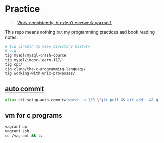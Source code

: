 # Practice

> [Work consistently, but don’t overwork yourself.](http://blog.thefirehoseproject.com/posts/learn-to-code-and-be-self-reliant/)

This repo means nothing but my programming practices and book reading notes.

```bash
# tig dirpath to view directory history
# e.g.
tig mysql/mysql-crash-cource
tig mysql/imooc-learn-117/
tig cpp/
tig clang/the-c-programming-language/
tig working-with-unix-processes/
```

## [auto commit](https://github.com/liijunwei/omz-git/blob/4c85c101e11ef9fd660f4378c8f51ca60b26fbdc/aliases.sh#L19)

```bash
alias git-setup-auto-commit="watch -n 120 \"git pull && git add . && git commit -m 'Commit automatically by watch.'\""
```

## vm for c programs

```bash
vagrant up
vagrant ssh
cd /vagrant && ls
```
